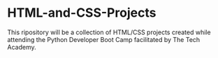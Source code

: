 # HTML-and-CSS-Projects
This ripository will be a collection of HTML/CSS projects created while attending the Python Developer Boot Camp facilitated by The Tech Academy.

